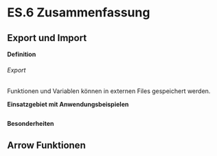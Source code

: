 # ES.6 Zusammenfassung

## Export und Import

**Definition**
###### Export
Funktionen und Variablen können in externen Files gespeichert werden.

**Einsatzgebiet mit Anwendungsbeispielen**

```js

```

**Besonderheiten**



## Arrow Funktionen